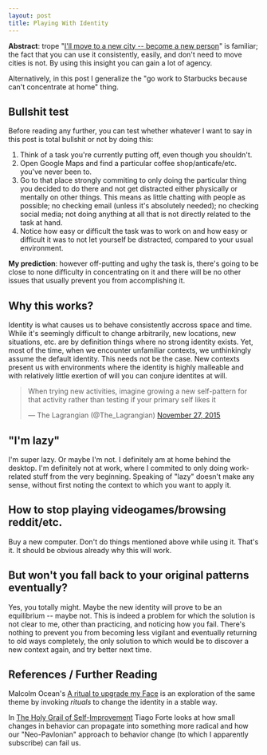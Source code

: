 ```yaml
---
layout: post
title: Playing With Identity
---
```


**Abstract**: trope "[I'll move to a new city -- become a new person](http://garybasin.com/routine-power-and-peril/)" is familiar; the fact that you can use it consistently, easily, and don't need to move cities is not. By using this insight you can gain a lot of agency.

Alternatively, in this post I generalize the "go work to Starbucks because can't concentrate at home" thing.

## Bullshit test

Before reading any further, you can test whether whatever I want to say in this post is total bullshit or not by doing this:

<!--excerpt-->

1. Think of a task you're currently putting off, even though you shouldn't.
2. Open Google Maps and find a particular coffee shop/anticafe/etc. you've never been to.
3. Go to that place strongly commiting to only doing the particular thing you decided to do there and not get distracted either physically or mentally on other things. This means as little chatting with people as possible; no checking email (unless it's absolutely needed); no checking social media; not doing anything at all that is not directly related to the task at hand.
4. Notice how easy or difficult the task was to work on and how easy or difficult it was to not let yourself be distracted, compared to your usual environment.

**My prediction**: however off-putting and ughy the task is, there's going to be close to none difficulty in concentrating on it and there will be no other issues that usually prevent you from accomplishing it.

## Why this works?

Identity is what causes us to behave consistently accross space and time. While it's seemingly difficult to change arbitrarily, new locations, new situations, etc. are by definition things where no strong identity exists. Yet, most of the time, when we encounter unfamiliar contexts, we unthinkingly assume the default identity. This needs not be the case. New contexts present us with environments where the identity is highly malleable and with relatively little exertion of will you can conjure identites at will.

<blockquote class="twitter-tweet tw-align-center" data-lang="en"><p lang="en" dir="ltr">When trying new activities, imagine growing a new self-pattern for that activity rather than testing if your primary self likes it</p>&mdash; The Lagrangian (@The_Lagrangian) <a href="https://twitter.com/The_Lagrangian/status/670332250089762816">November 27, 2015</a></blockquote>
<script async src="//platform.twitter.com/widgets.js" charset="utf-8"></script>

## "I'm lazy"

I'm super lazy. Or maybe I'm not. I definitely am at home behind the desktop. I'm definitely not at work, where I commited to only doing work-related stuff from the very beginning. Speaking of "lazy" doesn't make any sense, without first noting the context to which you want to apply it.

## How to stop playing videogames/browsing reddit/etc.

Buy a new computer. Don't do things mentioned above while using it. That's it. It should be obvious already why this will work.

## But won't you fall back to your original patterns eventually?

Yes, you totally might. Maybe the new identity will prove to be an equilibrium -- maybe not. This is indeed a problem for which the solution is not clear to me, other than practicing, and noticing how you fail. There's nothing to prevent you from becoming less vigilant and eventually returning to old ways completely, the only solution to which would be to discover a new context again, and try better next time.

## References / Further Reading

Malcolm Ocean's [A ritual to upgrade my Face](http://malcolmocean.com/2016/03/face-personality-upgrade-ritual/) is an exploration of the same theme by invoking *rituals* to change the identity in a stable way.

In [The Holy Grail of Self-Improvement](http://www.ribbonfarm.com/2016/03/24/the-holy-grail-of-self-improvement/) Tiago Forte looks at how small changes in behavior can propagate into something more radical and how our "Neo-Pavlonian" approach to behavior change (to which I apparently subscribe) can fail us.